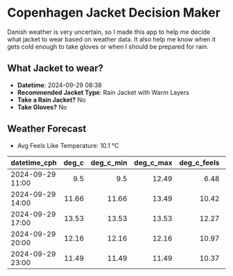 
# Copenhagen Jacket Decision Maker

Danish weather is very uncertain, so I made this app to help me decide what jacket to wear based on weather data. 
It also help me know when it gets cold enough to take gloves or when I should be prepared for rain.

## What Jacket to wear?

- **Datetime**: 2024-09-29 08:38
- **Recommended Jacket Type**: Rain Jacket with Warm Layers
- **Take a Rain Jacket?** No
- **Take Gloves?** No

## Weather Forecast
- Avg Feels Like Temperature: 10.1 °C

| datetime_cph     |   deg_c |   deg_c_min |   deg_c_max |   deg_c_feels | weather   | wind   | rain   |
|:-----------------|--------:|------------:|------------:|--------------:|:----------|:-------|:-------|
| 2024-09-29 11:00 |    9.5  |        9.5  |       12.49 |          6.48 | Clear     | Medium | None   |
| 2024-09-29 14:00 |   11.66 |       11.66 |       13.49 |         10.42 | Clouds    | Medium | None   |
| 2024-09-29 17:00 |   13.53 |       13.53 |       13.53 |         12.27 | Clouds    | Low    | None   |
| 2024-09-29 20:00 |   12.16 |       12.16 |       12.16 |         10.97 | Clouds    | Low    | None   |
| 2024-09-29 23:00 |   11.49 |       11.49 |       11.49 |         10.37 | Clouds    | Low    | None   |
        